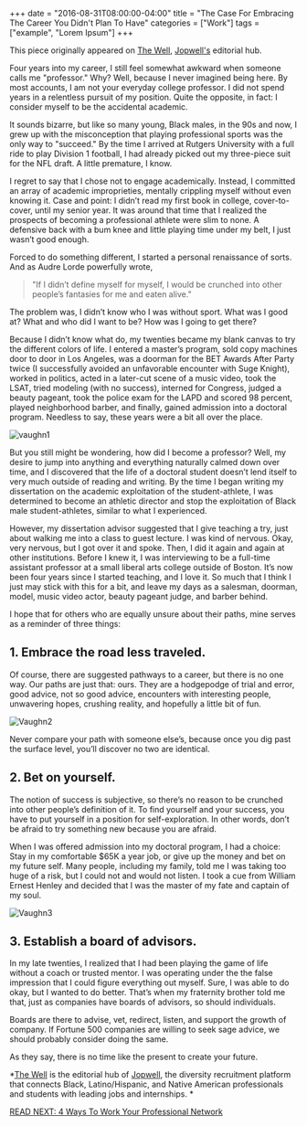 +++
  date = "2016-08-31T08:00:00-04:00"
  title = "The Case For Embracing The Career You Didn't Plan To Have"
  categories = ["Work"]
  tags = ["example", "Lorem Ipsum"]
+++



This piece originally appeared on <a href="http://thewell.jopwell.com/?utm_source=shinetext&utm_medium=referral&utm_campaign=shine" target="_blank">The Well</a>, <a href="https://www.jopwell.com/?utm_source=shinetext&utm_medium=referral&utm_campaign=shine" target="_blank">Jopwell's</a> editorial hub.

<span class=dropcap>F</span>our years into my career, I still feel somewhat awkward when someone calls me "professor." Why? Well, because I never imagined being here. By most accounts, I am not your everyday college professor. I did not spend years in a relentless pursuit of my position. Quite the opposite, in fact: I consider myself to be the accidental academic.

It sounds bizarre, but like so many young, Black males, in the 90s and now, I grew up with the misconception that playing professional sports was the only way to "succeed." By the time I arrived at Rutgers University with a full ride to play Division 1 football, I had already picked out my three-piece suit for the NFL draft. A little premature, I know.

I regret to say that I chose not to engage academically. Instead, I committed an array of academic improprieties, mentally crippling myself without even knowing it. Case and point: I didn’t read my first book in college, cover-to-cover, until my senior year. It was around that time that I realized the prospects of becoming a professional athlete were slim to none. A defensive back with a bum knee and little playing time under my belt, I just wasn’t good enough.

Forced to do something different, I started a personal renaissance of sorts. And as Audre Lorde powerfully wrote, 

> "If I didn’t define myself for myself, I would be crunched into other people’s fantasies for me and eaten alive." 

The problem was, I didn’t know who I was without sport. What was I good at? What and who did I want to be? How was I going to get there?

Because I didn’t know what do, my twenties became my blank canvas to try the different colors of life. I entered a master’s program, sold copy machines door to door in Los Angeles, was a doorman for the BET Awards After Party twice (I successfully avoided an unfavorable encounter with Suge Knight), worked in politics, acted in a later-cut scene of a music video, took the LSAT, tried modeling (with no success), interned for Congress, judged a beauty pageant, took the police exam for the LAPD and scored 98 percent, played neighborhood barber, and finally, gained admission into a doctoral program. Needless to say, these years were a bit all over the place.

![vaughn1](//images.contentful.com/awpxl2koull4/15hSbKw0Lw48SukYaMYiIA/905e7794aa877824a10fc51b0c442dcc/vaughn1.jpg)

But you still might be wondering, how did I become a professor? Well, my desire to jump into anything and everything naturally calmed down over time, and I discovered that the life of a doctoral student doesn’t lend itself to very much outside of reading and writing. By the time I began writing my dissertation on the academic exploitation of the student-athlete, I was determined to become an athletic director and stop the exploitation of Black male student-athletes, similar to what I experienced. 

However, my dissertation advisor suggested that I give teaching a try, just about walking me into a class to guest lecture. I was kind of nervous. Okay, very nervous, but I got over it and spoke. Then, I did it again and again at other institutions. Before I knew it, I was interviewing to be a full-time assistant professor at a small liberal arts college outside of Boston. It’s now been four years since I started teaching, and I love it. So much that I think I just may stick with this for a bit, and leave my days as a salesman, doorman, model, music video actor, beauty pageant judge, and barber behind.

I hope that for others who are equally unsure about their paths, mine serves as a reminder of three things:

## 1. Embrace the road less traveled.

Of course, there are suggested pathways to a career, but there is no one way. Our paths are just that: ours. They are a hodgepodge of trial and error, good advice, not so good advice, encounters with interesting people, unwavering hopes, crushing reality, and hopefully a little bit of fun. 

![Vaughn2](//images.contentful.com/awpxl2koull4/74tpB1AGJOs82yIesGquuu/f33c8d4b4ed98e509f0954489c03e602/Vaughn2.jpg)

Never compare your path with someone else’s, because once you dig past the surface level, you’ll discover no two are identical.

## 2. Bet on yourself.

The notion of success is subjective, so there’s no reason to be crunched into other people’s definition of it. To find yourself and your success, you have to put yourself in a position for self-exploration. In other words, don’t be afraid to try something new because you are afraid. 

When I was offered admission into my doctoral program, I had a choice: Stay in my comfortable $65K a year job, or give up the money and bet on my future self. Many people, including my family, told me I was taking too huge of a risk, but I could not and would not listen. I took a cue from William Ernest Henley and decided that I was the master of my fate and captain of my soul.

![Vaughn3](//images.contentful.com/awpxl2koull4/6O5kyh3iTuu4MUmCgsQUAA/664db4c3f901bac5ca3df9d5b343448b/Vaughn3.JPG)
## 3. Establish a board of advisors.

In my late twenties, I realized that I had been playing the game of life without a coach or trusted mentor. I was operating under the the false impression that I could figure everything out myself. Sure, I was able to do okay, but I wanted to do better. That’s when my fraternity brother told me that, just as companies have boards of advisors, so should individuals. 

Boards are there to advise, vet, redirect, listen, and support the growth of company. If Fortune 500 companies are willing to seek sage advice, we should probably consider doing the same. 

As they say, there is no time like the present to create your future. 

*<a href="http://thewell.jopwell.com/?utm_source=shinetext&utm_medium=referral&utm_campaign=shine" target="_blank">The Well</a> is the editorial hub of <a href="https://www.jopwell.com/?utm_source=shinetext&utm_medium=referral&utm_campaign=shine" target="_blank">Jopwell</a>, the diversity recruitment platform that connects Black, Latino/Hispanic, and Native American professionals and students with leading jobs and internships. 
*

[READ NEXT: 4 Ways To Work Your Professional Network](http://advice.shinetext.com/articles/4-ways-to-work-your-professional-network/)

<div class="pubexchange_module" id="pubexchange_below_content" data-pubexchange-module-id="2323"></div>

<script>(function(w, d, s, id) {
  w.PUBX=w.PUBX || {pub: "shine_text", discover: false, lazy: true};
  var js, pjs = d.getElementsByTagName(s)[0];
  if (d.getElementById(id)) return;
  js = d.createElement(s); js.id = id; js.async = true;
  js.src = "//main.pubexchange.com/loader.min.js";
  pjs.parentNode.insertBefore(js, pjs);
}(window, document, "script", "pubexchange-jssdk"));</script>

